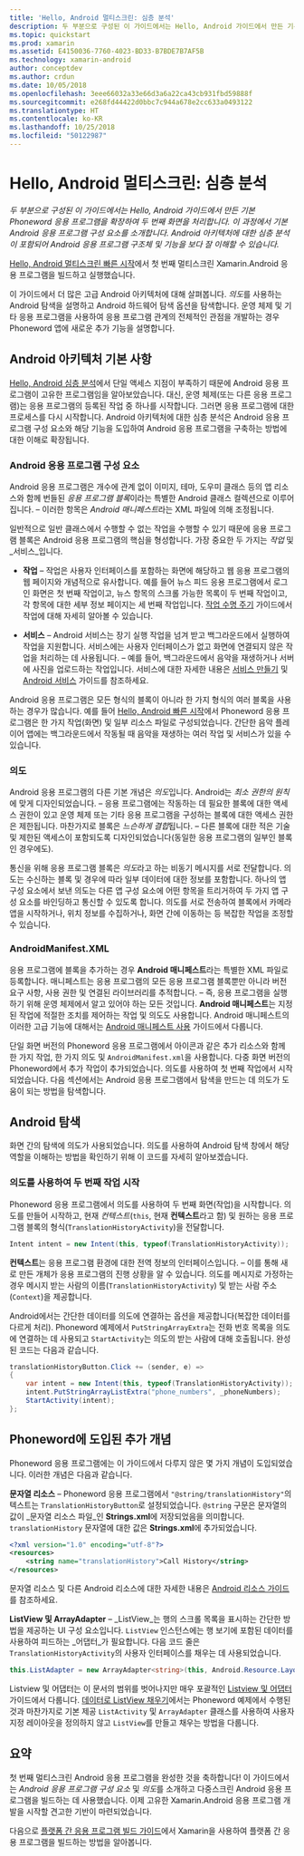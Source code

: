 ```yaml
---
title: 'Hello, Android 멀티스크린: 심층 분석'
description: 두 부분으로 구성된 이 가이드에서는 Hello, Android 가이드에서 만든 기본 Phoneword 응용 프로그램을 확장하여 두 번째 화면을 처리합니다. 이 과정에서 기본 Android 응용 프로그램 구성 요소를 소개합니다. Android 아키텍처에 대한 심층 분석이 포함되어 Android 응용 프로그램 구조체 및 기능을 보다 잘 이해할 수 있습니다.
ms.topic: quickstart
ms.prod: xamarin
ms.assetid: E4150036-7760-4023-BD33-B7BDE7B7AF5B
ms.technology: xamarin-android
author: conceptdev
ms.author: crdun
ms.date: 10/05/2018
ms.openlocfilehash: 3eee66032a33e66d3a6a22ca43cb931fbd59888f
ms.sourcegitcommit: e268fd44422d0bbc7c944a678e2cc633a0493122
ms.translationtype: HT
ms.contentlocale: ko-KR
ms.lasthandoff: 10/25/2018
ms.locfileid: "50122987"
---
```

# <a name="hello-android-multiscreen-deep-dive"></a>Hello, Android 멀티스크린: 심층 분석

_두 부분으로 구성된 이 가이드에서는 Hello, Android 가이드에서 만든 기본 Phoneword 응용 프로그램을 확장하여 두 번째 화면을 처리합니다. 이 과정에서 기본 Android 응용 프로그램 구성 요소를 소개합니다. Android 아키텍처에 대한 심층 분석이 포함되어 Android 응용 프로그램 구조체 및 기능을 보다 잘 이해할 수 있습니다._

[Hello, Android 멀티스크린 빠른 시작](~/android/get-started/hello-android-multiscreen/hello-android-multiscreen-quickstart.md)에서 첫 번째 멀티스크린 Xamarin.Android 응용 프로그램을 빌드하고 실행했습니다.

이 가이드에서 더 많은 고급 Android 아키텍처에 대해 살펴봅니다. *의도*를 사용하는 Android 탐색을 설명하고 Android 하드웨어 탐색 옵션을 탐색합니다. 운영 체제 및 기타 응용 프로그램을 사용하여 응용 프로그램 관계의 전체적인 관점을 개발하는 경우 Phoneword 앱에 새로운 추가 기능을 설명합니다.

## <a name="android-architecture-basics"></a>Android 아키텍처 기본 사항

[Hello, Android 심층 분석](~/android/get-started/hello-android/hello-android-deepdive.md)에서 단일 액세스 지점이 부족하기 때문에 Android 응용 프로그램이 고유한 프로그램임을 알아보았습니다. 대신, 운영 체제(또는 다른 응용 프로그램)는 응용 프로그램의 등록된 작업 중 하나를 시작합니다. 그러면 응용 프로그램에 대한 프로세스를 다시 시작합니다. Android 아키텍처에 대한 심층 분석은 Android 응용 프로그램 구성 요소와 해당 기능을 도입하여 Android 응용 프로그램을 구축하는 방법에 대한 이해로 확장됩니다.

### <a name="android-application-building-blocks"></a>Android 응용 프로그램 구성 요소

Android 응용 프로그램은 개수에 관계 없이 이미지, 테마, 도우미 클래스 등의 앱 리소스와 함께 번들된 *응용 프로그램 블록*이라는 특별한 Android 클래스 컬렉션으로 이루어집니다. &ndash; 이러한 항목은 *Android 매니페스트*라는 XML 파일에 의해 조정됩니다.

일반적으로 일반 클래스에서 수행할 수 없는 작업을 수행할 수 있기 때문에 응용 프로그램 블록은 Android 응용 프로그램의 핵심을 형성합니다. 가장 중요한 두 가지는 _작업_ 및 _서비스_입니다.

- **작업** &ndash; 작업은 사용자 인터페이스를 포함하는 화면에 해당하고 웹 응용 프로그램의 웹 페이지와 개념적으로 유사합니다. 예를 들어 뉴스 피드 응용 프로그램에서 로그인 화면은 첫 번째 작업이고, 뉴스 항목의 스크롤 가능한 목록이 두 번째 작업이고, 각 항목에 대한 세부 정보 페이지는 세 번째 작업입니다. [작업 수명 주기](~/android/app-fundamentals/activity-lifecycle/index.md) 가이드에서 작업에 대해 자세히 알아볼 수 있습니다.

- **서비스** &ndash; Android 서비스는 장기 실행 작업을 넘겨 받고 백그라운드에서 실행하여 작업을 지원합니다. 서비스에는 사용자 인터페이스가 없고 화면에 연결되지 않은 작업을 처리하는 데 사용됩니다. &ndash; 예를 들어, 백그라운드에서 음악을 재생하거나 서버에 사진을 업로드하는 작업입니다. 서비스에 대한 자세한 내용은 [서비스 만들기](~/android/app-fundamentals/services/index.md) 및 [Android 서비스](~/android/app-fundamentals/services/index.md) 가이드를 참조하세요.

Android 응용 프로그램은 모든 형식의 블록이 아니라 한 가지 형식의 여러 블록을 사용하는 경우가 많습니다. 예를 들어 [Hello, Android 빠른 시작](~/android/get-started/hello-android/hello-android-quickstart.md)에서 Phoneword 응용 프로그램은 한 가지 작업(화면) 및 일부 리소스 파일로 구성되었습니다. 간단한 음악 플레이어 앱에는 백그라운드에서 작동될 때 음악을 재생하는 여러 작업 및 서비스가 있을 수 있습니다.

### <a name="intents"></a>의도

Android 응용 프로그램의 다른 기본 개념은 *의도*입니다.
Android는 *최소 권한의 원칙*에 맞게 디자인되었습니다. &ndash; 응용 프로그램에는 작동하는 데 필요한 블록에 대한 액세스 권한이 있고 운영 체제 또는 기타 응용 프로그램을 구성하는 블록에 대한 액세스 권한은 제한됩니다. 마찬가지로 블록은 *느슨하게 결합*됩니다. &ndash; 다른 블록에 대한 적은 기술 및 제한된 액세스이 포함되도록 디자인되었습니다(동일한 응용 프로그램의 일부인 블록인 경우에도).

통신을 위해 응용 프로그램 블록은 *의도*라고 하는 비동기 메시지를 서로 전달합니다. 의도는 수신하는 블록 및 경우에 따라 일부 데이터에 대한 정보를 포함합니다. 하나의 앱 구성 요소에서 보낸 의도는 다른 앱 구성 요소에 어떤 항목을 트리거하여 두 가지 앱 구성 요소를 바인딩하고 통신할 수 있도록 합니다. 의도를 서로 전송하여 블록에서 카메라 앱을 시작하거나, 위치 정보를 수집하거나, 화면 간에 이동하는 등 복잡한 작업을 조정할 수 있습니다.

### <a name="androidmanifestxml"></a>AndroidManifest.XML

응용 프로그램에 블록을 추가하는 경우 **Android 매니페스트**라는 특별한 XML 파일로 등록합니다. 매니페스트는 응용 프로그램의 모든 응용 프로그램 블록뿐만 아니라 버전 요구 사항, 사용 권한 및 연결된 라이브러리를 추적합니다. &ndash; 즉, 응용 프로그램을 실행하기 위해 운영 체제에서 알고 있어야 하는 모든 것입니다. **Android 매니페스트**는 지정된 작업에 적절한 조치를 제어하는 작업 및 의도도 사용합니다. Android 매니페스트의 이러한 고급 기능에 대해서는 [Android 매니페스트 사용](~/android/platform/android-manifest.md) 가이드에서 다룹니다.

단일 화면 버전의 Phoneword 응용 프로그램에서 아이콘과 같은 추가 리소스와 함께 한 가지 작업, 한 가지 의도 및 `AndroidManifest.xml`을 사용합니다. 다중 화면 버전의 Phoneword에서 추가 작업이 추가되었습니다. 의도를 사용하여 첫 번째 작업에서 시작되었습니다. 다음 섹션에서는 Android 응용 프로그램에서 탐색을 만드는 데 의도가 도움이 되는 방법을 탐색합니다.

## <a name="android-navigation"></a>Android 탐색

화면 간의 탐색에 의도가 사용되었습니다. 의도를 사용하여 Android 탐색 창에서 해당 역할을 이해하는 방법을 확인하기 위해 이 코드를 자세히 알아보겠습니다.

### <a name="launching-a-second-activity-with-an-intent"></a>의도를 사용하여 두 번째 작업 시작

Phoneword 응용 프로그램에서 의도를 사용하여 두 번째 화면(작업)을 시작합니다. 의도를 만들어 시작하고, 현재 *컨텍스트*(`this`, 현재 **컨텍스트**라고 함) 및 원하는 응용 프로그램 블록의 형식(`TranslationHistoryActivity`)을 전달합니다.

```csharp
Intent intent = new Intent(this, typeof(TranslationHistoryActivity));
```

**컨텍스트**는 응용 프로그램 환경에 대한 전역 정보의 인터페이스입니다. &ndash; 이를 통해 새로 만든 개체가 응용 프로그램의 진행 상황을 알 수 있습니다. 의도를 메시지로 가정하는 경우 메시지 받는 사람의 이름(`TranslationHistoryActivity`) 및 받는 사람 주소(`Context`)을 제공합니다.

Android에서는 간단한 데이터를 의도에 연결하는 옵션을 제공합니다(복잡한 데이터를 다르게 처리). Phoneword 예제에서 `PutStringArrayExtra`는 전화 번호 목록을 의도에 연결하는 데 사용되고 `StartActivity`는 의도의 받는 사람에 대해 호출됩니다. 완성된 코드는 다음과 같습니다.

```csharp
translationHistoryButton.Click += (sender, e) =>
{
    var intent = new Intent(this, typeof(TranslationHistoryActivity));
    intent.PutStringArrayListExtra("phone_numbers", _phoneNumbers);
    StartActivity(intent);
};
```

## <a name="additional-concepts-introduced-in-phoneword"></a>Phoneword에 도입된 추가 개념

Phoneword 응용 프로그램에는 이 가이드에서 다루지 않은 몇 가지 개념이 도입되었습니다. 이러한 개념은 다음과 같습니다.

**문자열 리소스** &ndash; Phoneword 응용 프로그램에서 `"@string/translationHistory"`의 텍스트는 `TranslationHistoryButton`로 설정되었습니다. `@string` 구문은 문자열의 값이 _문자열 리소스 파일_인 **Strings.xml**에 저장되었음을 의미합니다. `translationHistory` 문자열에 대한 값은 **Strings.xml**에 추가되었습니다.

```xml
<?xml version="1.0" encoding="utf-8"?>
<resources>
    <string name="translationHistory">Call History</string>
</resources>
```

문자열 리소스 및 다른 Android 리소스에 대한 자세한 내용은 [Android 리소스 가이드](~/android/app-fundamentals/resources-in-android/index.md)를 참조하세요.

**ListView 및 ArrayAdapter** &ndash; _ListView_는 행의 스크롤 목록을 표시하는 간단한 방법을 제공하는 UI 구성 요소입니다. `ListView` 인스턴스에는 행 보기에 포함된 데이터를 사용하여 피드하는 _어댑터_가 필요합니다. 다음 코드 줄은 `TranslationHistoryActivity`의 사용자 인터페이스를 채우는 데 사용되었습니다.

```csharp
this.ListAdapter = new ArrayAdapter<string>(this, Android.Resource.Layout.SimpleListItem1, phoneNumbers);
```

Listview 및 어댑터는 이 문서의 범위를 벗어나지만 매우 포괄적인 [Listview 및 어댑터](~/android/user-interface/layouts/list-view/index.md) 가이드에서 다룹니다.
[데이터로 ListView 채우기](~/android/user-interface/layouts/list-view/populating.md)에서는 Phoneword 예제에서 수행된 것과 마찬가지로 기본 제공 `ListActivity` 및 `ArrayAdapter` 클래스를 사용하여 사용자 지정 레이아웃을 정의하지 않고 `ListView`를 만들고 채우는 방법을 다룹니다.

## <a name="summary"></a>요약

첫 번째 멀티스크린 Android 응용 프로그램을 완성한 것을 축하합니다! 이 가이드에서는 *Android 응용 프로그램 구성 요소* 및 *의도*를 소개하고 다중스크린 Android 응용 프로그램을 빌드하는 데 사용했습니다. 이제 고유한 Xamarin.Android 응용 프로그램 개발을 시작할 견고한 기반이 마련되었습니다.

다음으로 [플랫폼 간 응용 프로그램 빌드 가이드](~/cross-platform/app-fundamentals/building-cross-platform-applications/index.md)에서 Xamarin을 사용하여 플랫폼 간 응용 프로그램을 빌드하는 방법을 알아봅니다.
